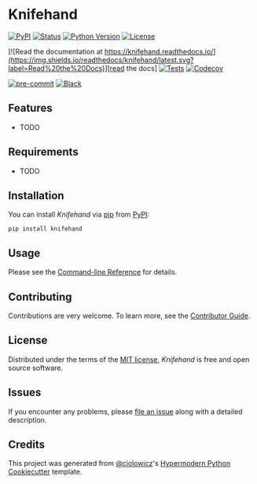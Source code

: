 # Knifehand

[![PyPI](https://img.shields.io/pypi/v/knifehand.svg)][pypi status]
[![Status](https://img.shields.io/pypi/status/knifehand.svg)][pypi status]
[![Python Version](https://img.shields.io/pypi/pyversions/knifehand)][pypi status]
[![License](https://img.shields.io/pypi/l/knifehand)][license]

[![Read the documentation at https://knifehand.readthedocs.io/](https://img.shields.io/readthedocs/knifehand/latest.svg?label=Read%20the%20Docs)][read the docs]
[![Tests](https://github.com/openfinch/knifehand/workflows/Tests/badge.svg)][tests]
[![Codecov](https://codecov.io/gh/openfinch/knifehand/branch/main/graph/badge.svg)][codecov]

[![pre-commit](https://img.shields.io/badge/pre--commit-enabled-brightgreen?logo=pre-commit&logoColor=white)][pre-commit]
[![Black](https://img.shields.io/badge/code%20style-black-000000.svg)][black]

[pypi status]: https://pypi.org/project/knifehand/
[read the docs]: https://knifehand.readthedocs.io/
[tests]: https://github.com/openfinch/knifehand/actions?workflow=Tests
[codecov]: https://app.codecov.io/gh/openfinch/knifehand
[pre-commit]: https://github.com/pre-commit/pre-commit
[black]: https://github.com/psf/black

## Features

- TODO

## Requirements

- TODO

## Installation

You can install _Knifehand_ via [pip] from [PyPI]:

```console
pip install knifehand
```

## Usage

Please see the [Command-line Reference] for details.

## Contributing

Contributions are very welcome.
To learn more, see the [Contributor Guide].

## License

Distributed under the terms of the [MIT license][license],
_Knifehand_ is free and open source software.

## Issues

If you encounter any problems,
please [file an issue] along with a detailed description.

## Credits

This project was generated from [@cjolowicz]'s [Hypermodern Python Cookiecutter] template.

[@cjolowicz]: https://github.com/cjolowicz
[pypi]: https://pypi.org/
[hypermodern python cookiecutter]: https://github.com/cjolowicz/cookiecutter-hypermodern-python
[file an issue]: https://github.com/openfinch/knifehand/issues
[pip]: https://pip.pypa.io/

<!-- github-only -->

[license]: https://github.com/openfinch/knifehand/blob/main/LICENSE
[contributor guide]: https://github.com/openfinch/knifehand/blob/main/CONTRIBUTING.md
[command-line reference]: https://knifehand.readthedocs.io/en/latest/usage.html
